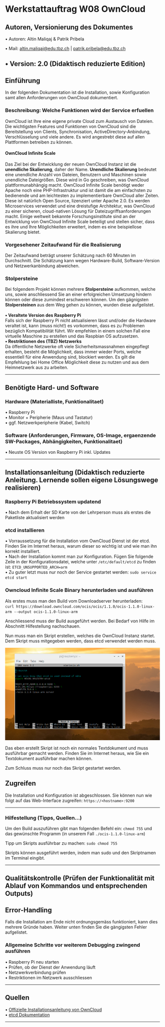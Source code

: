 # Werkstattauftrag W08 OwnCloud

## Autoren, Versionierung des Dokumentes

   • Autoren: Altin Maliqaj & Patrik Pribela
   
   • Mail: altin.maliqaj@edu.tbz.ch | patrik.pribela@edu.tbz.ch

   • Version: 2.0 (Didaktisch reduzierte Edition)
   ---
## Einführung
In der folgenden Dokumentation ist die Installation, sowie Konfiguration samt allen Anforderungen von OwnCloud dokumentiert.

   ### Beschreibung: Welche Funktionen wird der Service erfuellen
   OwnCloud ist Ihre eine eigene private Cloud zum Austausch von Dateien. Die wichtigsten Features und Funktionen von OwnCloud sind die Bereitstellung von Clients, Synchronisation, ActiveDirectory-Anbindung, Verschlüsselung und viele andere. Es wird angestrebt diese auf allen Plattformen betreiben zu können.

   #### OwnCloud Infinite Scale
   Das Ziel bei der Entwicklung der neuen OwnCloud Instanz ist die **unendliche Skalierung**, daher der Name.
   **Unendliche Skalierung** bedeutet eine unendliche Anzahl von Dateien, Benutzern und Maschinen sowie unendliche Dateigrößen. Diese wird in Go geschreiben, was OwnCloud plattformunabhängig macht. OwnCloud Infinite Scale benötigt weder Apache noch eine PHP-Infrastruktur und ist damit die am einfachsten zu bedienende und am leichtesten zu implementierbare OwnCloud aller Zeiten. Diese ist natürlich Open Source, lizenziert unter Apache 2.0. Es werden Microservices verwendet und eine dreistufige Architektur, was OwnCloud zu einer sicheren, cloud-nativen Lösung für Dateizugriffsanforderungen macht. Einige weltweit bekannte Forschungsinstitute sind an der Entwicklung von OwnCloud Infinite Scale beteiligt und stellen sicher, dass es ihre und Ihre Möglichkeiten erweitert, indem es eine beispiellose Skalierung bietet.

   ### Vorgesehener Zeitaufwand für die Realisierung
   Der Zeitaufwand beträgt unserer Schätzung nach 60 Minuten im Durchschnitt. Die Schätzung kann wegen Hardware-Build, Software-Version und Netzwerkanbindung abweichen.

   ### Stolpersteine
   Bei folgendem Projekt können mehrere **Stolpersteine** aufkommen, welche uns, sowie anschliessend Sie an einer erfolgreichen Umsetzung hindern können oder diese zumindest erschweren können. Um den gägnigsten **Stolpersteinen** aus dem Weg gehen zu können, wurden diese aufgelistet.<br><br>
   **• Veraltete Version des Raspberry Pi**<br>
   Falls sich der Raspberry Pi nicht aktualisieren lässt und/oder die Hardware veraltet ist, kann (muss nicht!) es vorkommen, dass es zu Problemen bezüglich Kompatibilität führt. Wir empfehlen in einem solchen Fall eine virtuelle Maschine zu erstellen und das Raspbian OS aufzusetzen.<br>
   **• Restriktionen des (TBZ) Netzwerks**<br>
   Da öffentliche Netzwerke oft viele Sicherheitsmassnahmen eingepflegt erhalten, besteht die Möglichkeit, dass immer wieder Ports, welche essentiell für eine Anwendung sind, blockiert werden. Es gilt die Empfehlung bei Home Office Möglichkeit diese zu nutzen und aus dem Heimnetzwerk aus zu arbeiten.<br>
   - - -
## Benötigte Hard- und Software
   ### Hardware (Materialliste, Funktionalitaet)
   • Raspberry Pi<br>
   • Monitor + Peripherie (Maus und Tastatur)<br>
   • ggf. Netzwerkperipherie (Kabel, Switch)
   ### Software (Anforderungen, Firmware, OS-Image, ergaenzende SW-Packages, Abhängigkeiten, Funktionalitaet)
   • Neuste OS Version von Raspberry Pi inkl. Updates<br>
- - -
## Installationsanleitung (Didaktisch reduzierte Anleitung. Lernende sollen eigene Lösungswege realisieren)
### Raspberry Pi Betriebssystem updatend <br>
• Nach dem Erhalt der SD Karte von der Lehrperson muss als erstes die Paketliste aktualisiert werden<br>

### etcd installieren
• Vorraussetzung für die Installation vom OwnCloud Dienst ist der etcd. Finden Sie im Internet heraus, warum dieser so wichtig ist und wie man ihn korrekt installiert.<br>
• Nach der Installation kommt man zur Konfiguration. Fügen Sie folgende Zeile in der Konfigurationsdatei, welche unter `/etc/default/etcd` zu finden ist: `ETCD_UNSUPPORTED_ARCH=arm`<br>
• Zu guter letzt muss nur noch der Service gestartet werden: `sudo service etcd start` 

### Owncloud Infinite Scale Binary herunterladen und ausführen

Als erstes muss man den Build vom Downloadserver herunterladen:<br>
`curl https://download.owncloud.com/ocis/ocis/1.1.0/ocis-1.1.0-linux-arm --output ocis-1.1.0-linux-arm`<br>

Anschliessend muss der Build ausgeführt werden. Bei Bedarf von Hilfe im Abschnitt Hilfestellung nachschauen.

Nun muss man ein Skript erstellen, welches die OwnCloud Instanz startet. Dem Skript muss mitgegeben werden, dass etcd verwendet werden muss.

![startocis.sh](/img/startocis.png)

Das eben erstellt Skript ist noch ein normales Textdokument und muss ausführbar gemacht werden. Finden Sie im Internet heraus, wie Sie ein Textdokument ausführbar machen können.

Zum Schluss muss nur noch das Skript gestartet werden.

## Zugreifen

Die Installation und Konfiguration ist abgeschlossen. Sie können nun wie folgt auf das Web-Interface zugreifen: `https://<hostname>:9200`
- - -
### Hilfestellung (Tipps, Quellen...)

Um den Build auszuführen gibt man folgenden Befehl ein: `chmod 755` und das gewünschte Programm (in unserem Fall `./ocis-1.1.0-linux-arm`)

Tipp um Skripts ausführbar zu machen: `sudo chmod 755`

Skripts können ausgeführt werden, indem man sudo und den Skriptnamen im Terminal eingibt.
- - -
## Qualitätskontrolle (Prüfen der Funktionalität mit Ablauf von Kommandos und entsprechenden Outputs)

## Error-Handling
Falls die Installation am Ende nicht ordnungsgemäss funktioniert, kann dies mehrere Gründe haben. Weiter unten finden Sie die gängigsten Fehler aufgelistet.
### Allgemeine Schritte vor weiterem Debugging zwingend ausführen
• Raspberry Pi neu starten<br>
• Prüfen, ob der Dienst der Anwendung läuft<br>
• Netzwerkverbindung prüfen<br>
• Restriktionen im Netzwerk ausschliessen
- - -
## Quellen
• [Offizielle Installationsanleitung von OwnCloud](https://owncloud.com/de/news/howto-owncloud-infinite-scale-on-a-raspberry-pi/)<br>
• [etcd Dokumentation](https://etcd.io/docs/v3.5/)<br>
- - -